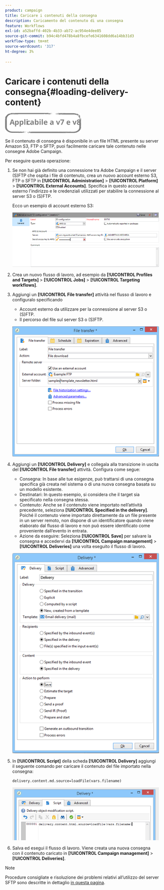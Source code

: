 ```yaml
---
product: campaign
title: Caricare i contenuti della consegna
description: Caricamento del contenuto di una consegna
feature: Workflows
exl-id: a52baffd-402b-4b33-ab72-ac954e4dee85
source-git-commit: b94c4bfd478b4a8fbcefe6341608dd6a14bb31d3
workflow-type: tm+mt
source-wordcount: '317'
ht-degree: 3%

---
```


# Caricare i contenuti della consegna{#loading-delivery-content}

![](../../assets/common.svg)

Se il contenuto di consegna è disponibile in un file HTML presente su server Amazon S3, FTP o SFTP, puoi facilmente caricare tale contenuto nelle consegne Adobe Campaign.

Per eseguire questa operazione:

1. Se non hai già definito una connessione tra Adobe Campaign e il server (S)FTP che ospita i file di contenuto, crea un nuovo account esterno S3, FTP o SFTP in **[!UICONTROL Administration]** > **[!UICONTROL Platform]** > **[!UICONTROL External Accounts]**. Specifica in questo account esterno l&#39;indirizzo e le credenziali utilizzati per stabilire la connessione al server S3 o (S)FTP.

   Ecco un esempio di account esterno S3:

   ![](assets/delivery_loadcontent_filetransfertexamples3.png)

1. Crea un nuovo flusso di lavoro, ad esempio da **[!UICONTROL Profiles and Targets]** > **[!UICONTROL Jobs]** > **[!UICONTROL Targeting workflows]**.
1. Aggiungi un **[!UICONTROL File transfer]** attività nel flusso di lavoro e configuralo specificando

   * Account esterno da utilizzare per la connessione al server S3 o (S)FTP.
   * Il percorso del file sul server S3 o (S)FTP.

   ![](assets/delivery_loadcontent_filetransfertexample.png)

1. Aggiungi un **[!UICONTROL Delivery]** e collegala alla transizione in uscita del **[!UICONTROL File transfer]** attività. Configura come segue:

   * Consegna: In base alle tue esigenze, può trattarsi di una consegna specifica già creata nel sistema o di una nuova consegna basata su un modello esistente.
   * Destinatari: In questo esempio, si considera che il target sia specificato nella consegna stessa.
   * Contenuto: Anche se il contenuto viene importato nell’attività precedente, seleziona **[!UICONTROL Specified in the delivery]**. Poiché il contenuto viene importato direttamente da un file presente in un server remoto, non dispone di un identificatore quando viene elaborato dal flusso di lavoro e non può essere identificato come proveniente dall’evento in entrata.
   * Azione da eseguire: Seleziona **[!UICONTROL Save]** per salvare la consegna e accedervi da **[!UICONTROL Campaign management]** > **[!UICONTROL Deliveries]** una volta eseguito il flusso di lavoro.

   ![](assets/delivery_loadcontent_activityexample.png)

1. In **[!UICONTROL Script]** della scheda **[!UICONTROL Delivery]** aggiungi il seguente comando per caricare il contenuto del file importato nella consegna:

   ```
   delivery.content.md.source=loadFile(vars.filename)
   ```

   ![](assets/delivery_loadcontent_script.png)

1. Salva ed esegui il flusso di lavoro. Viene creata una nuova consegna con il contenuto caricato in **[!UICONTROL Campaign management]** > **[!UICONTROL Deliveries]**.

>[!NOTE]
>
>Procedure consigliate e risoluzione dei problemi relativi all’utilizzo del server SFTP sono descritte in dettaglio [in questa pagina](../../platform/using/sftp-server-usage.md).
